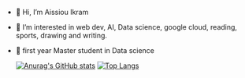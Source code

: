 - 👋 Hi, I’m Aissiou Ikram
- 👀 I’m interested in web dev, AI, Data science, google cloud, reading, sports, drawing  and writing. 
- 🌱 first year Master student in Data science

  [![Anurag's GitHub stats](https://github-readme-stats.vercel.app/api?username=AiIkram&theme=tokyonight)](https://github.com/anuraghazra/github-readme-stats)
  [![Top Langs](https://github-readme-stats.vercel.app/api/top-langs/?username=AiIkram&layout=compact&theme=tokyonight)](https://github.com/anuraghazra/github-readme-stats)
<!---
**💾 Databases**

![MySQL](https://img.shields.io/badge/mysql-%2300f.svg?style=for-the-badge&logo=mysql&logoColor=white), ![Postgres](https://img.shields.io/badge/postgres-%23316192.svg?style=for-the-badge&logo=postgresql&logoColor=white), ![SQLite](https://img.shields.io/badge/sqlite-%2307405e.svg?style=for-the-badge&logo=sqlite&logoColor=white)

**🎨 Design**
![Figma](https://img.shields.io/badge/figma-%23F24E1E.svg?style=for-the-badge&logo=figma&logoColor=white)

**🧑‍💻 Developer/Forums**
![Kaggle](https://img.shields.io/badge/Kaggle-035a7d?style=for-the-badge&logo=kaggle&logoColor=white)

**📚 Frameworks, Platforms and Libraries**
![Anaconda](https://img.shields.io/badge/Anaconda-%2344A833.svg?style=for-the-badge&logo=anaconda&logoColor=white), ![Bootstrap](https://img.shields.io/badge/bootstrap-%23563D7C.svg?style=for-the-badge&logo=bootstrap&logoColor=white), ![Django](https://img.shields.io/badge/django-%23092E20.svg?style=for-the-badge&logo=django&logoColor=white), ![Jasmine](https://img.shields.io/badge/jasmine-%238A4182.svg?style=for-the-badge&logo=jasmine&logoColor=white), ![jQuery](https://img.shields.io/badge/jquery-%230769AD.svg?style=for-the-badge&logo=jquery&logoColor=white), ![NPM](https://img.shields.io/badge/NPM-%23CB3837.svg?style=for-the-badge&logo=npm&logoColor=white), ![Next JS](https://img.shields.io/badge/Next-black?style=for-the-badge&logo=next.js&logoColor=white), ![TailwindCSS](https://img.shields.io/badge/tailwindcss-%2338B2AC.svg?style=for-the-badge&logo=tailwind-css&logoColor=white), 

**📋 Languages**
![C](https://img.shields.io/badge/c-%2300599C.svg?style=for-the-badge&logo=c&logoColor=white), ![CSS3](https://img.shields.io/badge/css3-%231572B6.svg?style=for-the-badge&logo=css3&logoColor=white), ![HTML5](https://img.shields.io/badge/html5-%23E34F26.svg?style=for-the-badge&logo=html5&logoColor=white), ![JavaScript](https://img.shields.io/badge/javascript-%23323330.svg?style=for-the-badge&logo=javascript&logoColor=%23F7DF1E), ![Python](https://img.shields.io/badge/python-3670A0?style=for-the-badge&logo=python&logoColor=ffdd54), ![PowerShell](https://img.shields.io/badge/PowerShell-%235391FE.svg?style=for-the-badge&logo=powershell&logoColor=white)

**🖥️ ML/DL**
![Matplotlib](https://img.shields.io/badge/Matplotlib-%23ffffff.svg?style=for-the-badge&logo=Matplotlib&logoColor=black), ![NumPy](https://img.shields.io/badge/numpy-%23013243.svg?style=for-the-badge&logo=numpy&logoColor=white), ![Pandas](https://img.shields.io/badge/pandas-%23150458.svg?style=for-the-badge&logo=pandas&logoColor=white), ![scikit-learn](https://img.shields.io/badge/scikit--learn-%23F7931E.svg?style=for-the-badge&logo=scikit-learn&logoColor=white)--->

<!---
AiIkram/AiIkram is a ✨ special ✨ repository because its `README.md` (this file) appears on your GitHub profile.
You can click the Preview link to take a look at your changes.
--->
